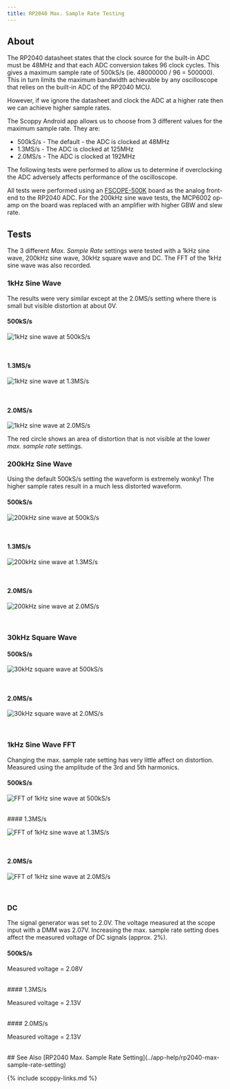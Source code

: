 ```yaml
---
title: RP2040 Max. Sample Rate Testing 
---
```


## About

The RP2040 datasheet states that the clock source for the built-in ADC must be 48MHz and that each ADC conversion takes 96 clock cycles.
This gives a maximum sample rate of 500kS/s (ie. 48000000 / 96 = 500000). This in turn limits the maximum bandwidth achievable by any oscilloscope
that relies on the built-in ADC of the RP2040 MCU.

However, if we ignore the datasheet and clock the ADC at a higher rate then we can achieve higher sample rates.

The Scoppy Android app allows us to choose from 3 different values for the maximum sample rate. They are:
* 500kS/s - The default - the ADC is clocked at 48MHz
* 1.3MS/s - The ADC is clocked at 125MHz
* 2.0MS/s - The ADC is clocked at 192MHz

The following tests were performed to allow us to determine if overclocking the ADC adversely affects performance of the oscilloscope.

All tests were performed using an [FSCOPE-500K](https://store.fhdm.xyz/fscope-500k) board as the analog front-end to the RP2040 ADC. For the 200kHz sine wave tests, the MCP6002 op-amp on the board was
replaced with an amplifier with higher GBW and slew rate.

## Tests

The 3 different _Max. Sample Rate_ settings were tested with a 1kHz sine wave, 200kHz sine wave, 30kHz square wave and DC. The FFT of the
1kHz sine wave was also recorded.

### 1kHz Sine Wave

The results were very similar except at the 2.0MS/s setting where there is small but visible distortion at about 0V. 

#### 500kS/s

![1kHz sine wave at 500kS/s](img/rp2040/sine-1khz-0_5.jpg)

<br>

#### 1.3MS/s

![1kHz sine wave at 1.3MS/s](img/rp2040/sine-1khz-1_3.jpg)

<br>

#### 2.0MS/s

![1kHz sine wave at 2.0MS/s](img/rp2040/sine-1khz-2_0-annotated.jpg)

The red circle shows an area of distortion that is not visible at the lower _max. sample rate_ settings.

### 200kHz Sine Wave

Using the default 500kS/s setting the waveform is extremely wonky! The higher sample rates result in a
much less distorted waveform.

#### 500kS/s
![200kHz sine wave at 500kS/s](img/rp2040/sine-200khz-tlv9062-0_5.jpg)

<br>

#### 1.3MS/s
![200kHz sine wave at 1.3MS/s](img/rp2040/sine-200khz-tlv9062-1_3.jpg)

<br>

#### 2.0MS/s
![200kHz sine wave at 2.0MS/s](img/rp2040/sine-200khz-tlv9062-2_0.jpg)

<br>

### 30kHz Square Wave

#### 500kS/s

![30kHz square wave at 500kS/s](img/rp2040/square-30khz-0_5.jpg)

<br>

#### 2.0MS/s

![30kHz square wave at 2.0MS/s](img/rp2040/square-30khz-2_0.jpg)

<br>

### 1kHz Sine Wave FFT

Changing the max. sample rate setting has very little affect on distortion. Measured using the amplitude of the
3rd and 5th harmonics. 

#### 500kS/s

![FFT of 1kHz sine wave at 500kS/s](img/rp2040/fft-1khz-0_5.jpg)

<br>
#### 1.3MS/s

![FFT of 1kHz sine wave at 1.3MS/s](img/rp2040/fft-1khz-1_3.jpg)

<br>

#### 2.0MS/s

![FFT of 1kHz sine wave at 2.0MS/s](img/rp2040/fft-1khz-2_0.jpg)

<br>

### DC

The signal generator was set to 2.0V. The voltage measured at the scope input with a DMM was 2.07V. Increasing the max. sample rate
setting does affect the measured voltage of DC signals (approx. 2%).

#### 500kS/s

Measured voltage = 2.08V

<br>
#### 1.3MS/s

Measured voltage = 2.13V

<br>
#### 2.0MS/s

Measured voltage = 2.13V

<br>
## See Also
[RP2040 Max. Sample Rate Setting](../app-help/rp2040-max-sample-rate-setting)

{% include scoppy-links.md %}

